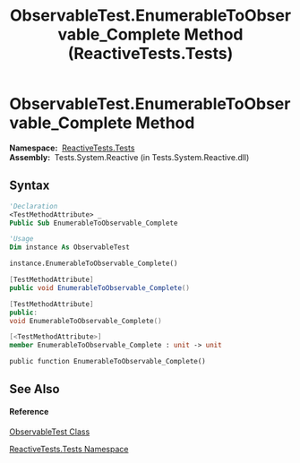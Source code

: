 ﻿---
title: ObservableTest.EnumerableToObservable_Complete Method  (ReactiveTests.Tests)
TOCTitle: EnumerableToObservable_Complete Method
ms:assetid: M:ReactiveTests.Tests.ObservableTest.EnumerableToObservable_Complete
ms:mtpsurl: https://msdn.microsoft.com/en-us/library/reactivetests.tests.observabletest.enumerabletoobservable_complete(v=VS.103)
ms:contentKeyID: 36620859
ms.date: 06/28/2011
mtps_version: v=VS.103
f1_keywords:
- ReactiveTests.Tests.ObservableTest.EnumerableToObservable_Complete
dev_langs:
- CSharp
- JScript
- VB
- FSharp
- c++
---

# ObservableTest.EnumerableToObservable\_Complete Method

**Namespace:**  [ReactiveTests.Tests](hh289046\(v=vs.103\).md)  
**Assembly:**  Tests.System.Reactive (in Tests.System.Reactive.dll)

## Syntax

``` vb
'Declaration
<TestMethodAttribute> _
Public Sub EnumerableToObservable_Complete
```

``` vb
'Usage
Dim instance As ObservableTest

instance.EnumerableToObservable_Complete()
```

``` csharp
[TestMethodAttribute]
public void EnumerableToObservable_Complete()
```

``` c++
[TestMethodAttribute]
public:
void EnumerableToObservable_Complete()
```

``` fsharp
[<TestMethodAttribute>]
member EnumerableToObservable_Complete : unit -> unit 
```

``` jscript
public function EnumerableToObservable_Complete()
```

## See Also

#### Reference

[ObservableTest Class](hh288687\(v=vs.103\).md)

[ReactiveTests.Tests Namespace](hh289046\(v=vs.103\).md)

